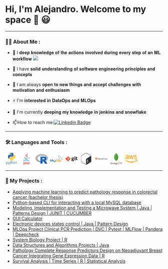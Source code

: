 # Hi, I'm Alejandro. Welcome to my space 👋 :smiley:

---

### :man_technologist: About Me :

- :muscle: I 𝐝𝐞𝐞𝐩 𝐤𝐧𝐨𝐰𝐥𝐞𝐝𝐠𝐞 𝐨𝐟 𝐭𝐡𝐞 𝐚𝐜𝐭𝐢𝐨𝐧𝐬 𝐢𝐧𝐯𝐨𝐥𝐯𝐞𝐝 𝐝𝐮𝐫𝐢𝐧𝐠 𝐞𝐯𝐞𝐫𝐲 𝐬𝐭𝐞𝐩 𝐨𝐟 𝐚𝐧 𝐌𝐋 𝐰𝐨𝐫𝐤𝐟𝐥𝐨𝐰 <img src="https://media.giphy.com/media/WUlplcMpOCEmTGBtBW/giphy.gif" width="30"> 

- :telescope: I have 𝐬𝐨𝐥𝐢𝐝 𝐮𝐧𝐝𝐞𝐫𝐬𝐭𝐚𝐧𝐝𝐢𝐧𝐠 𝐨𝐟 𝐬𝐨𝐟𝐭𝐰𝐚𝐫𝐞 𝐞𝐧𝐠𝐢𝐧𝐞𝐞𝐫𝐢𝐧𝐠 𝐩𝐫𝐢𝐧𝐜𝐢𝐩𝐥𝐞𝐬 𝐚𝐧𝐝 𝐜𝐨𝐧𝐜𝐞𝐩𝐭𝐬

- :seedling:  I am always 𝐨𝐩𝐞𝐧 𝐭𝐨 𝐧𝐞𝐰 𝐭𝐡𝐢𝐧𝐠𝐬 𝐚𝐧𝐝 𝐚𝐜𝐜𝐞𝐩𝐭 𝐜𝐡𝐚𝐥𝐥𝐞𝐧𝐠𝐞𝐬 𝐰𝐢𝐭𝐡 𝐦𝐨𝐭𝐢𝐯𝐚𝐭𝐢𝐨𝐧 𝐚𝐧𝐝 𝐞𝐧𝐭𝐡𝐮𝐬𝐢𝐚𝐬𝐦

- :zap: I'm 𝐢𝐧𝐭𝐞𝐫𝐞𝐬𝐭𝐞𝐝 𝐢𝐧 𝐃𝐚𝐭𝐚𝐎𝐩𝐬 𝐚𝐧𝐝 𝐌𝐋𝐎𝐩𝐬

-  :bookmark_tabs: I'm currently 𝐝𝐞𝐞𝐩𝐢𝐧𝐠 𝐦𝐲 𝐤𝐧𝐨𝐰𝐥𝐞𝐝𝐠𝐞 𝐢𝐧 𝐣𝐞𝐧𝐤𝐢𝐧𝐬 𝐚𝐧𝐝 𝐬𝐧𝐨𝐰𝐟𝐥𝐚𝐤𝐞

- :mailbox:How to reach me:[![Linkedin Badge](https://img.shields.io/badge/-AlejandroDR-blue?style=flat&logo=Linkedin&logoColor=white)](https://www.linkedin.com/in/alejandrodominguezrecio/)


---

### :hammer_and_wrench: Languages and Tools :

<div>
  
  <img src="https://github.com/devicons/devicon/blob/master/icons/python/python-original-wordmark.svg" title="Python" alt="Java" width="40" height="40"/>&nbsp;
  <img src="https://github.com/devicons/devicon/blob/master/icons/java/java-original-wordmark.svg" title="Java" alt="Java" width="40" height="40"/>&nbsp;
  <img src="https://github.com/devicons/devicon/blob/master/icons/r/r-original.svg" title="React" alt="R" width="40" height="40"/>&nbsp;
  <img src="https://github.com/devicons/devicon/blob/master/icons/mysql/mysql-original-wordmark.svg" title="MySQL" alt="MySQL" width="40" height="40"/>&nbsp;
  <img src="https://github.com/devicons/devicon/blob/master/icons/git/git-original-wordmark.svg" title="Git" alt="Git" width="40" height="40"/>&nbsp;
  <img src="https://github.com/devicons/devicon/blob/master/icons/bash/bash-original.svg" title="Bash" alt="Bash" width="40" height="40"/>&nbsp;
  <img src="https://github.com/devicons/devicon/blob/master/icons/tensorflow/tensorflow-original-wordmark.svg" title="TF" alt="TF" width="40" height="40"/>&nbsp;
  <img src="https://github.com/devicons/devicon/blob/master/icons/mongodb/mongodb-original-wordmark.svg" title="MongoDB" alt="MongoDB" width="40" height="40"/>&nbsp;
  <img src="https://github.com/devicons/devicon/blob/master/icons/amazonwebservices/amazonwebservices-plain-wordmark.svg" title="AWS" alt="AWS" width="40" height="40"/>&nbsp;
  
</div>

---

### :notebook_with_decorative_cover: My Projects :

- [Applying machine learning to predict pathology response in colorectal cancer (bachelor thesis) ](https://github.com/GitHubAlejandroDR/prognosis-prediction-TCGA)
- [Python-based CLI for interacting with a local MySQL database ](https://github.com/GitHubAlejandroDR/cli-mysql)
- [Modeling, Implementation and Testing a Microwave System | Java | Patterns Design | JUNIT | CUCUMBER ](https://github.com/GitHubAlejandroDR/Microondas_ADominguez)
- [GUI Calculator](https://github.com/GitHubAlejandroDR/InterfazGr-ficaCalculadora)
- [Electronic devices states control | Java | Pattern Design ](https://github.com/GitHubAlejandroDR/P2_PdD_ADominguez)
- [MLOps Project Clinical PCR Prediction  | DVC | Pytest | MLFlow | Pandera | Deepcheck ](https://github.com/GitHubAlejandroDR/cancer-clinical-test)
- [System Biology Project | R ](https://github.com/GitHubAlejandroDR/systems-biology-course_final-project-R-networks)
- [Data Structures and Algorithms Projects | Java ](https://github.com/GitHubAlejandroDR/data-structures-and-algorithms-course_projects-Java)
- [Pathology Complete Response Predictors Design on Neoadjuvant Breast Cancer Integrating Gene Expression Data | R ](https://github.com/GitHubAlejandroDR/data-mining-course_final-project-R)
- [Survival Analysis | Time Series | R | Statistical Analysis ](https://github.com/GitHubAlejandroDR/survival-analysis-ML-course_project) 


<!---
---

###  :books: Readings

- *Designing Machine Learning Systems* by Chip Huyan (currently reading)
- *Fundamentals of Data Engineering: Building Robust Data Systems for Modern Analytics and Insights* by Daniel Garfield
- 


  


---
--->


